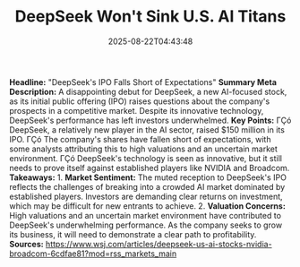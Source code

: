 ﻿---
title: "DeepSeek Won't Sink U.S. AI Titans"
date: "2025-08-22T04:43:48"
category: "Markets"
summary: ""
slug: "deepseek wont sink us ai titans"
source_urls:
  - "https://www.wsj.com/articles/deepseek-us-ai-stocks-nvidia-broadcom-6cdfae81?mod=rss_markets_main"
seo:
  title: "DeepSeek Won't Sink U.S. AI Titans | Hash n Hedge"
  description: ""
  keywords: ["news", "markets", "brief"]
---
**Headline:** "DeepSeek's IPO Falls Short of Expectations"  **Summary Meta Description:** A disappointing debut for DeepSeek, a new AI-focused stock, as its initial public offering (IPO) raises questions about the company's prospects in a competitive market. Despite its innovative technology, DeepSeek's performance has left investors underwhelmed.  **Key Points:**  ΓÇó DeepSeek, a relatively new player in the AI sector, raised $150 million in its IPO. ΓÇó The company's shares have fallen short of expectations, with some analysts attributing this to high valuations and an uncertain market environment. ΓÇó DeepSeek's technology is seen as innovative, but it still needs to prove itself against established players like NVIDIA and Broadcom.  **Takeaways:**  1. **Market Sentiment:** The muted reception to DeepSeek's IPO reflects the challenges of breaking into a crowded AI market dominated by established players. Investors are demanding clear returns on investment, which may be difficult for new entrants to achieve. 2. **Valuation Concerns:** High valuations and an uncertain market environment have contributed to DeepSeek's underwhelming performance. As the company seeks to grow its business, it will need to demonstrate a clear path to profitability.  **Sources:** https://www.wsj.com/articles/deepseek-us-ai-stocks-nvidia-broadcom-6cdfae81?mod=rss_markets_main 

